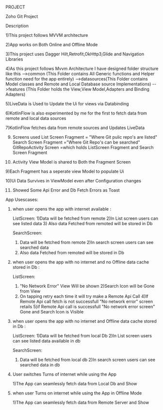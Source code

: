 PROJECT 

Zoho Git Project

Description

1)This project follows MVVM architecture

2)App works on Both Online and Offline Mode

3)This project uses Dagger Hilt,Retrofit,OkHttp3,Glide and Navigation Libraries

4)As this project follows Mvvm Architecture I have designed folder structure like this
    -->common (This Folder contains All Generic functions and Helper function need for the app entirely)
    -->datasources(This Folder contains Model classes and Remote and Local Database source Implementations)
    -->features (This Folder holds the View,View Model,Adapters and Binding Adapters)

5)LiveData is Used to Update the Ui for views via Databinding

6)KotlinFlow is also experimented by me for the first  to fetch data from remote and local data sources 

7)KotlinFlow fetches data from remote sources and Updates LiveData

9) Screens used
   List Screen Fragment = "Where Git pulic repo's are listed"
   Search Screen Fragment ="Where Git Repo's can be searched"
   GitRepoActivity Screen =which holds ListScreen Fragment and Search Screen Fragment
   
8) Activity View Model is shared to Both the Fragment Screen

9)Each Fragment has a seperate view Model to populate Ui

10)Ui Data Survives in ViewModel even after Configuration changes
  
11) Showed Some Api Error and Db Fetch Errors as Toast  


App Usescases:

1) when user opens the app with internet available :
   
   ListScreen:
   1)Data will be fetched from remote
   2)In List screen users can see listed data
   3) Also data Fetched from remoted will be stored in Db
   
   SearchScreen:
   1) Data will be fetched from remote
   2)In search screen users can see searched data
   3) Also data Fetched from remoted will be stored in Db
    

2) when user opens the app with no internet and no Offline data cache stored in Db :
   
   ListScreen:
   1) "No Network Error" View Will be shown
   2)Search Icon will be Gone from View
   3) On tapping retry each time it will try make a Remote Api Call 
   4)If Remote Api call fetch is not successfull "No network error" screen retails
   5)if Remote Api call is successfull "No network error screen" Gone and Search Icon is Visible

3) when user opens the app with no internet and Offline data cache stored in Db :

    ListScreen:
    1)Data will be fetched from local Db
    2)In List screen users can see listed data available in db

   SearchScreen:
    1) Data will be fetched from local db 
    2)In search screen users can see searched data in db
       
4) User switches Turns of internet while using the App
   
   1)The App can seamlessly fetch data from Local Db and Show


5) when user Turns on internet while using the App in Offline Mode
   
   1)The App can seamlessly fetch data from Remote Server and Show
    
   

   
   


   
 
   


